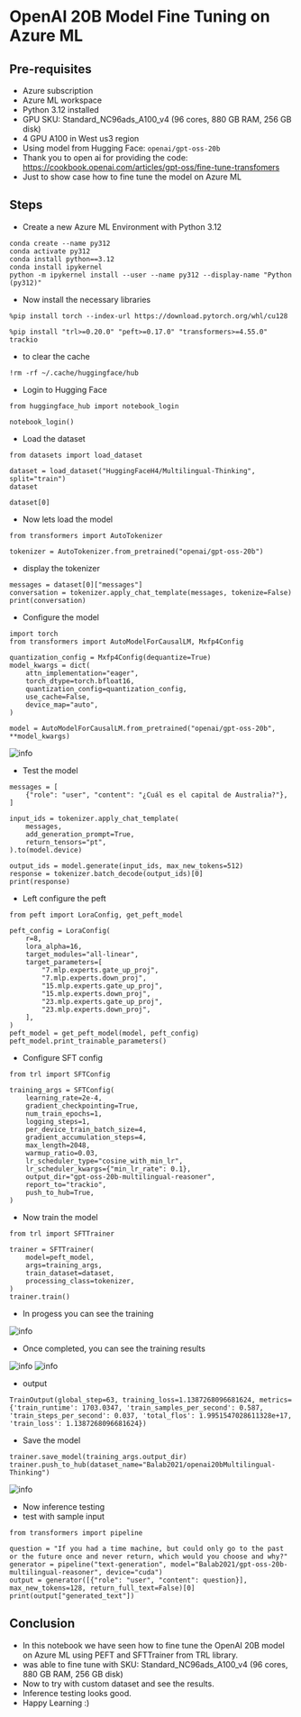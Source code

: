 # OpenAI 20B Model Fine Tuning on Azure ML

## Pre-requisites

- Azure subscription
- Azure ML workspace
- Python 3.12 installed
- GPU SKU: Standard_NC96ads_A100_v4 (96 cores, 880 GB RAM, 256 GB disk)
- 4 GPU A100 in West us3 region
- Using model from Hugging Face: `openai/gpt-oss-20b`
- Thank you to open ai for providing the code: https://cookbook.openai.com/articles/gpt-oss/fine-tune-transfomers
- Just to show case how to fine tune the model on Azure ML

## Steps

- Create a new Azure ML Environment with Python 3.12

```
conda create --name py312
conda activate py312
conda install python==3.12
conda install ipykernel
python -m ipykernel install --user --name py312 --display-name "Python (py312)"
```

- Now install the necessary libraries

```
%pip install torch --index-url https://download.pytorch.org/whl/cu128
```

```
%pip install "trl>=0.20.0" "peft>=0.17.0" "transformers>=4.55.0" trackio
```

- to clear the cache

```
!rm -rf ~/.cache/huggingface/hub
```

- Login to Hugging Face

```
from huggingface_hub import notebook_login

notebook_login()
```

- Load the dataset

```
from datasets import load_dataset

dataset = load_dataset("HuggingFaceH4/Multilingual-Thinking", split="train")
dataset
```

```
dataset[0]
```

- Now lets load the model

```
from transformers import AutoTokenizer

tokenizer = AutoTokenizer.from_pretrained("openai/gpt-oss-20b")
```

- display the tokenizer

```
messages = dataset[0]["messages"]
conversation = tokenizer.apply_chat_template(messages, tokenize=False)
print(conversation)
```

- Configure the model

```
import torch
from transformers import AutoModelForCausalLM, Mxfp4Config

quantization_config = Mxfp4Config(dequantize=True)
model_kwargs = dict(
    attn_implementation="eager",
    torch_dtype=torch.bfloat16,
    quantization_config=quantization_config,
    use_cache=False,
    device_map="auto",
)

model = AutoModelForCausalLM.from_pretrained("openai/gpt-oss-20b", **model_kwargs)
```

![info](https://github.com/balakreshnan/Samples2025/blob/main/AML/images/openaiosmodel20bft-2.jpg 'RagChat')

- Test the model

```
messages = [
    {"role": "user", "content": "¿Cuál es el capital de Australia?"},
]

input_ids = tokenizer.apply_chat_template(
    messages,
    add_generation_prompt=True,
    return_tensors="pt",
).to(model.device)

output_ids = model.generate(input_ids, max_new_tokens=512)
response = tokenizer.batch_decode(output_ids)[0]
print(response)
```

- Left configure the peft

```
from peft import LoraConfig, get_peft_model

peft_config = LoraConfig(
    r=8,
    lora_alpha=16,
    target_modules="all-linear",
    target_parameters=[
        "7.mlp.experts.gate_up_proj",
        "7.mlp.experts.down_proj",
        "15.mlp.experts.gate_up_proj",
        "15.mlp.experts.down_proj",
        "23.mlp.experts.gate_up_proj",
        "23.mlp.experts.down_proj",
    ],
)
peft_model = get_peft_model(model, peft_config)
peft_model.print_trainable_parameters()
```

- Configure SFT config

```
from trl import SFTConfig

training_args = SFTConfig(
    learning_rate=2e-4,
    gradient_checkpointing=True,
    num_train_epochs=1,
    logging_steps=1,
    per_device_train_batch_size=4,
    gradient_accumulation_steps=4,
    max_length=2048,
    warmup_ratio=0.03,
    lr_scheduler_type="cosine_with_min_lr",
    lr_scheduler_kwargs={"min_lr_rate": 0.1},
    output_dir="gpt-oss-20b-multilingual-reasoner",
    report_to="trackio",
    push_to_hub=True,
)
```

- Now train the model

```
from trl import SFTTrainer

trainer = SFTTrainer(
    model=peft_model,
    args=training_args,
    train_dataset=dataset,
    processing_class=tokenizer,
)
trainer.train()
```

- In progess you can see the training

![info](https://github.com/balakreshnan/Samples2025/blob/main/AML/images/openaiosmodel20bft-1.jpg 'RagChat')

- Once completed, you can see the training results

![info](https://github.com/balakreshnan/Samples2025/blob/main/AML/images/openaiosmodel20bft-3.jpg 'RagChat')
![info](https://github.com/balakreshnan/Samples2025/blob/main/AML/images/openaiosmodel20bft-4.jpg 'RagChat')

- output

```
TrainOutput(global_step=63, training_loss=1.1387268096681624, metrics={'train_runtime': 1703.0347, 'train_samples_per_second': 0.587, 'train_steps_per_second': 0.037, 'total_flos': 1.9951547028611328e+17, 'train_loss': 1.1387268096681624})
```

- Save the model

```
trainer.save_model(training_args.output_dir)
trainer.push_to_hub(dataset_name="Balab2021/openai20bMultilingual-Thinking")
```

![info](https://github.com/balakreshnan/Samples2025/blob/main/AML/images/openaiosmodel20bft-5.jpg 'RagChat')

- Now inference testing
- test with sample input

```
from transformers import pipeline

question = "If you had a time machine, but could only go to the past or the future once and never return, which would you choose and why?"
generator = pipeline("text-generation", model="Balab2021/gpt-oss-20b-multilingual-reasoner", device="cuda")
output = generator([{"role": "user", "content": question}], max_new_tokens=128, return_full_text=False)[0]
print(output["generated_text"])
```

## Conclusion

- In this notebook we have seen how to fine tune the OpenAI 20B model on Azure ML using PEFT and SFTTrainer from TRL library.
- was able to fine tune with SKU: Standard_NC96ads_A100_v4 (96 cores, 880 GB RAM, 256 GB disk)
- Now to try with custom dataset and see the results.
- Inference testing looks good.
- Happy Learning :)